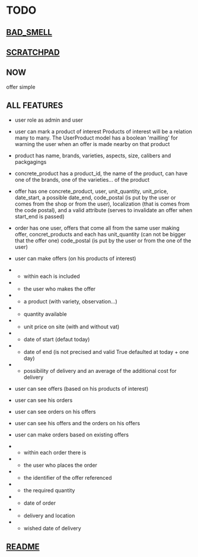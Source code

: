 # TODO

## [BAD_SMELL](BAD_SMELL.md)

## [SCRATCHPAD](SCRATCHPAD.md)

## NOW
offer simple

## ALL FEATURES
* user role as admin and user

* user can mark a product of interest
Products of interest will be a relation many to many.
The UserProduct model has a boolean 'mailling' for warning the user when
 an offer is made nearby on that product

* product has name, brands, varieties, aspects, size, calibers and packgagings

* concrete_product has a product_id, the name of the product, can have one of
 the brands, one of the varieties... of the product

* offer has one concrete_product, user, unit_quantity, unit_price, date_start, a possible
 date_end, code_postal (is put by the user or comes from the shop or from the
  user), localization (that is comes from the code postal), and a valid
  attribute (serves to invalidate an offer when start_end is passed)

* order has one user, offers that come all from the same user making offer,
  concret_products and each has unit_quantity (can not be bigger that the offer one)
  code_postal (is put by the user or from the one of the user)

* user can make offers (on his products of interest)

* * within each is included

* * the user who makes the offer

* * a product (with variety, observation...)

* * quantity available

* * unit price on site (with and without vat)

* * date of start (defaut today)

* * date of end (is not precised and valid True defaulted at today + one day)

* * possibility of delivery and an average of the additional cost for delivery

* user can see offers (based on his products of interest)

* user can see his orders

* user can see orders on his offers

* user can see his offers and the orders on his offers

* user can make orders based on existing offers

* * within each order there is

* * the user who places the order

* * the identifier of the offer referenced

* * the required quantity

* * date of order

* * delivery and location

* * wished date of delivery

## [README](README.md)

